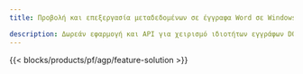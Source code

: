 ```yaml
---
title: Προβολή και επεξεργασία μεταδεδομένων σε έγγραφα Word σε Windows, Linux και macOS 

description: Δωρεάν εφαρμογή και API για χειρισμό ιδιοτήτων εγγράφων DOC, DOCX, DOCM, DOTX, DOT, RTF & ODT
---
```


{{< blocks/products/pf/agp/feature-solution >}} 

